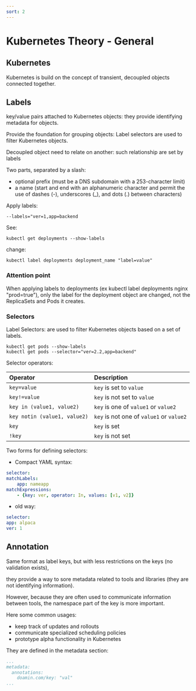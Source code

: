 ```yaml
---
sort: 2
---
```


# Kubernetes Theory - General



## Kubernetes
Kubernetes is build on the concept of transient, decoupled objects connected together.





## Labels
key/value pairs attached to Kubernetes objects: they  provide identifying metadata for objects.

Provide the foundation for grouping objects: Label selectors are used to filter Kubernetes objects.

Decoupled object need to relate on another: such relationship are set by labels



Two parts, separated by a slash:
- optional prefix (must be a DNS subdomain with a 253-character limit)
- a name (start and end with an alphanumeric character and permit the use of dashes (-), underscores (_), and dots (.) between characters)

Apply labels:
```
--labels="ver=1,app=backend
```
See:
```
kubectl get deployments --show-labels
```
change:
```
kubectl label deployments deployment_name "label=value"
```



### Attention point

When applying labels to deployments (ex kubectl label deployments nginx "prod=true"), only the label for the deployment object are changed, not the ReplicaSets and Pods it creates.



### Selectors

Label Selectors: are used to filter Kubernetes objects based on a set of labels.

```
kubectl get pods --show-labels
kubectl get pods --selector="ver=2.2,app=backend"
```



Selector operators:

| Operator                     | Description                              |
| :--------------------------- | :--------------------------------------- |
| `key=value`                  | `key` is set to `value`                  |
| `key!=value`                 | `key` is not set to `value`              |
| `key in (value1, value2)`    | `key` is one of `value1` or `value2`     |
| `key notin (value1, value2)` | `key` is not one of `value1` or `value2` |
| `key`                        | `key` is set                             |
| `!key`                       | `key` is not set                         |



Two forms for defining selectors:

- Compact YAML syntax:

```yaml
selector:
matchLabels:
    app: nameapp
matchExpressions:
    - {key: ver, operator: In, values: [v1, v2]}
```

- old way:

```yaml
selector:
app: alpaca
ver: 1
```



## Annotation

Same format as label keys, but with less restrictions on the keys (no validation exists),

they provide a way to sore metadata related to tools and libraries (they are not identifying information).

However, because they are often used to communicate information between tools, the namespace part of the key is more important.

Here some common usages:

- keep track of updates and rollouts
- communicate specialized scheduling policies
- prototype alpha functionality in Kubernetes



They are defined in the metadata section:

```yaml
...
metadata:
  annotations:
    doamin.com/key: "val"
...
```

